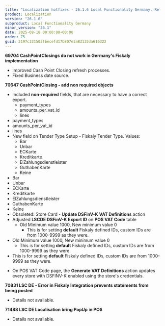 ```yaml
---
title: "Localization hotfixes - 26.1.6 Local Functionality Germany, Release date September 18, 2025 - Hotfixes"
product: Localization
version: "26.1.6"
subproduct: Local Functionality Germany
minor_version: "26.1"
date: 2025-09-18 00:00:00+00:00
order: 75
guid: 2197c321503fbecefd17b807e3a83135da616322
---
```


<strong>69704 CashPointClosings do not work in Germany's Fiskaly implementation</strong>
<ul><li>Improved Cash Point Closing refresh processes.</li><li>Fixed Business date source.</li></ul>
<strong>70647 CashPointClosing - add non required objects</strong>
<ul><li>Included <b>non-required</b> fields, that are necessary to have a correct export.<ul><li>payment_types</li><li>amounts_per_vat_id</li><li>lines</li></ul></li><li>payment_types</li><li>amounts_per_vat_id</li><li>lines</li><li>New field on Tender Type Setup - Fiskaly Tender Type. Values:<ul><li>Bar</li><li>Unbar</li><li>ECKarte</li><li>Kreditkarte</li><li>ElZahlungsdienstleister</li><li>GuthabenKarte</li><li>Keine</li></ul></li><li>Bar</li><li>Unbar</li><li>ECKarte</li><li>Kreditkarte</li><li>ElZahlungsdienstleister</li><li>GuthabenKarte</li><li>Keine</li><li>Obsoleted: Store Card - <b>Update DSFinV-K VAT Definitions</b> action</li><li>Adjusted <b>LSCDE DSFinV-K Export ID</b> on <b>POS VAT Code</b> table<ul><li>Old Minimum value 1000, New minimum value 0<ul><li>This is for setting <b>default</b> Fiskaly defined IDs, custom IDs are from 1000-9999 as they were.</li></ul></li></ul></li><li>Old Minimum value 1000, New minimum value 0<ul><li>This is for setting <b>default</b> Fiskaly defined IDs, custom IDs are from 1000-9999 as they were.</li></ul></li><li>This is for setting <b>default</b> Fiskaly defined IDs, custom IDs are from 1000-9999 as they were.</li><li>
<p>On POS VAT Code page, the <b>Generate VAT Definitions</b> action updates every store with DSFINV-K enabled using the store's credentials.</p>
</li></ul>
<strong>70831 LSC DE - Error in Fiskaly Integration prevents statements from being posted</strong>
<ul><li>Details not available.</li></ul>
<strong>71488 LSC DE Localisation bring PopUp in POS</strong>
<ul><li>Details not available.</li></ul>
